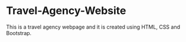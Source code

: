 # Travel-Agency-Website
This is a travel agency webpage and it is created using HTML, CSS and Bootstrap.
